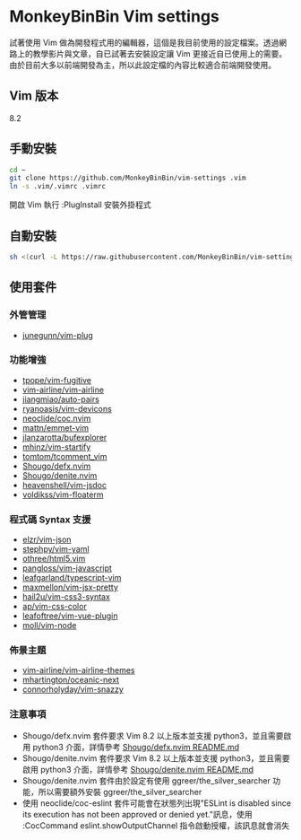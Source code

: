 # MonkeyBinBin Vim settings

試著使用 Vim 做為開發程式用的編輯器，這個是我目前使用的設定檔案。透過網路上的教學影片與文章，自已試著去安裝設定讓 Vim 更接近自已使用上的需要。由於目前大多以前端開發為主，所以此設定檔的內容比較適合前端開發使用。

## Vim 版本

8.2

## 手動安裝

```bash
cd ~
git clone https://github.com/MonkeyBinBin/vim-settings .vim
ln -s .vim/.vimrc .vimrc
```

開啟 Vim 執行 :PlugInstall 安裝外掛程式

## 自動安裝

```bash
sh <(curl -L https://raw.githubusercontent.com/MonkeyBinBin/vim-settings/main/utils/install.sh)
```

## 使用套件

### 外管管理

- [junegunn/vim-plug](https://github.com/junegunn/vim-plug)

### 功能增強

- [tpope/vim-fugitive](https://github.com/tpope/vim-fugitive)
- [vim-airline/vim-airline](https://github.com/vim-airline/vim-airline)
- [jiangmiao/auto-pairs](https://github.com/jiangmiao/auto-pairs)
- [ryanoasis/vim-devicons](https://github.com/ryanoasis/vim-devicons)
- [neoclide/coc.nvim](https://github.com/neoclide/coc.nvim)
- [mattn/emmet-vim](https://github.com/mattn/emmet-vim)
- [jlanzarotta/bufexplorer](https://github.com/jlanzarotta/bufexplorer)
- [mhinz/vim-startify](https://github.com/mhinz/vim-startify)
- [tomtom/tcomment_vim](https://github.com/tomtom/tcomment_vim)
- [Shougo/defx.nvim](https://github.com/Shougo/defx.nvim)
- [Shougo/denite.nvim](https://github.com/Shougo/denite.nvim)
- [heavenshell/vim-jsdoc](https://github.com/heavenshell/vim-jsdoc)
- [voldikss/vim-floaterm](https://github.com/voldikss/vim-floaterm)

### 程式碼 Syntax 支援

- [elzr/vim-json](https://github.com/elzr/vim-json)
- [stephpy/vim-yaml](https://github.com/stephpy/vim-yaml)
- [othree/html5.vim](https://github.com/othree/html5.vim)
- [pangloss/vim-javascript](https://github.com/pangloss/vim-javascript)
- [leafgarland/typescript-vim](https://github.com/leafgarland/typescript-vim)
- [maxmellon/vim-jsx-pretty](https://github.com/MaxMEllon/vim-jsx-pretty)
- [hail2u/vim-css3-syntax](https://github.com/hail2u/vim-css3-syntax)
- [ap/vim-css-color](https://github.com/ap/vim-css-color)
- [leafoftree/vim-vue-plugin](https://github.com/leafOfTree/vim-vue-plugin)
- [moll/vim-node](https://github.com/moll/vim-node)

### 佈景主題

- [vim-airline/vim-airline-themes](https://github.com/vim-airline/vim-airline-themes)
- [mhartington/oceanic-next](https://github.com/mhartington/oceanic-next)
- [connorholyday/vim-snazzy](https://github.com/connorholyday/vim-snazzy)

### 注意事項

- Shougo/defx.nvim 套件要求 Vim 8.2 以上版本並支援 python3，並且需要啟用 python3 介面，詳情參考 [Shougo/defx.nvim README.md](https://github.com/Shougo/defx.nvim)
- Shougo/denite.nvim 套件要求 Vim 8.2 以上版本並支援 python3，並且需要啟用 python3 介面，詳情參考 [Shougo/denite.nvim README.md](https://github.com/Shougo/denite.nvim)
- Shougo/denite.nvim 套件由於設定有使用 ggreer/the_silver_searcher 功能，所以需要額外安裝 ggreer/the_silver_searcher
- 使用 neoclide/coc-eslint 套件可能會在狀態列出現"ESLint is disabled since its execution has not been approved or denied yet."訊息，使用 :CocCommand eslint.showOutputChannel 指令啟動授權，該訊息就會消失
